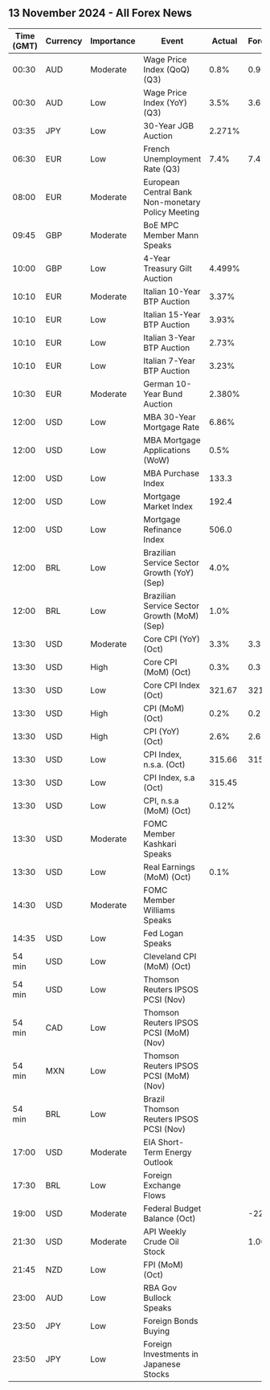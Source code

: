 ## 13 November 2024 - All Forex News

| Time (GMT) | Currency | Importance | Event | Actual | Forecast | Previous |
|------|----------|------------|-------|--------|----------|----------|
| 00:30 | AUD | Moderate | Wage Price Index (QoQ) (Q3) | 0.8% | 0.9% | 0.8% |
| 00:30 | AUD | Low | Wage Price Index (YoY) (Q3) | 3.5% | 3.6% | 4.1% |
| 03:35 | JPY | Low | 30-Year JGB Auction | 2.271% |  | 2.152% |
| 06:30 | EUR | Low | French Unemployment Rate (Q3) | 7.4% | 7.4% | 7.3% |
| 08:00 | EUR | Moderate | European Central Bank Non-monetary Policy Meeting |  |  |  |
| 09:45 | GBP | Moderate | BoE MPC Member Mann Speaks |  |  |  |
| 10:00 | GBP | Low | 4-Year Treasury Gilt Auction | 4.499% |  |  |
| 10:10 | EUR | Moderate | Italian 10-Year BTP Auction | 3.37% |  | 3.57% |
| 10:10 | EUR | Low | Italian 15-Year BTP Auction | 3.93% |  | 3.88% |
| 10:10 | EUR | Low | Italian 3-Year BTP Auction | 2.73% |  | 2.68% |
| 10:10 | EUR | Low | Italian 7-Year BTP Auction | 3.23% |  | 3.19% |
| 10:30 | EUR | Moderate | German 10-Year Bund Auction | 2.380% |  | 2.310% |
| 12:00 | USD | Low | MBA 30-Year Mortgage Rate | 6.86% |  | 6.81% |
| 12:00 | USD | Low | MBA Mortgage Applications (WoW) | 0.5% |  | -10.8% |
| 12:00 | USD | Low | MBA Purchase Index | 133.3 |  | 130.8 |
| 12:00 | USD | Low | Mortgage Market Index | 192.4 |  | 191.4 |
| 12:00 | USD | Low | Mortgage Refinance Index | 506.0 |  | 513.5 |
| 12:00 | BRL | Low | Brazilian Service Sector Growth (YoY) (Sep) | 4.0% |  | 1.9% |
| 12:00 | BRL | Low | Brazilian Service Sector Growth (MoM) (Sep) | 1.0% |  | -0.3% |
| 13:30 | USD | Moderate | Core CPI (YoY) (Oct) | 3.3% | 3.3% | 3.3% |
| 13:30 | USD | High | Core CPI (MoM) (Oct) | 0.3% | 0.3% | 0.3% |
| 13:30 | USD | Low | Core CPI Index (Oct) | 321.67 | 321.65 | 320.77 |
| 13:30 | USD | High | CPI (MoM) (Oct) | 0.2% | 0.2% | 0.2% |
| 13:30 | USD | High | CPI (YoY) (Oct) | 2.6% | 2.6% | 2.4% |
| 13:30 | USD | Low | CPI Index, n.s.a. (Oct) | 315.66 | 315.59 | 315.30 |
| 13:30 | USD | Low | CPI Index, s.a (Oct) | 315.45 |  | 314.69 |
| 13:30 | USD | Low | CPI, n.s.a (MoM) (Oct) | 0.12% |  | 0.16% |
| 13:30 | USD | Moderate | FOMC Member Kashkari Speaks |  |  |  |
| 13:30 | USD | Low | Real Earnings (MoM) (Oct) | 0.1% |  | 0.1% |
| 14:30 | USD | Moderate | FOMC Member Williams Speaks |  |  |  |
| 14:35 | USD | Low | Fed Logan Speaks |  |  |  |
| 54 min | USD | Low | Cleveland CPI (MoM) (Oct) |  |  | 0.3% |
| 54 min | USD | Low | Thomson Reuters IPSOS PCSI (Nov) |  |  | 55.63 |
| 54 min | CAD | Low | Thomson Reuters IPSOS PCSI (MoM) (Nov) |  |  | 48.41 |
| 54 min | MXN | Low | Thomson Reuters IPSOS PCSI (MoM) (Nov) |  |  | 53.83 |
| 54 min | BRL | Low | Brazil Thomson Reuters IPSOS PCSI (Nov) |  |  | 53.41 |
| 17:00 | USD | Moderate | EIA Short-Term Energy Outlook |  |  |  |
| 17:30 | BRL | Low | Foreign Exchange Flows |  |  | 3.743B |
| 19:00 | USD | Moderate | Federal Budget Balance (Oct) |  | -226.4B | 64.0B |
| 21:30 | USD | Moderate | API Weekly Crude Oil Stock |  | 1.000M | 3.132M |
| 21:45 | NZD | Low | FPI (MoM) (Oct) |  |  | 0.5% |
| 23:00 | AUD | Low | RBA Gov Bullock Speaks |  |  |  |
| 23:50 | JPY | Low | Foreign Bonds Buying |  |  | -4,457.9B |
| 23:50 | JPY | Low | Foreign Investments in Japanese Stocks |  |  | 139.4B |
